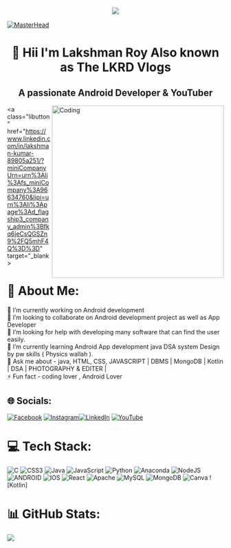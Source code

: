 <h3 align="center"> <img src="https://readme-typing-svg.herokuapp.com?color=0357F7&lines=Android Developer +%3A)" /> </h3>

[![MasterHead](https://firebasestorage.googleapis.com/v0/b/flexi-coding.appspot.com/o/dempgi7-520f8d5f-63d4-4453-8822-dbc149ae27f8.gif?alt=media&token=91c0c7b2-93c3-4029-b011-1a8703c5730d)](https://advinternship.netlify.app)
<h1 align="center">👋 Hii I'm Lakshman Roy Also known as The LKRD Vlogs</h1>
<h2 align="center">A passionate Android Developer & YouTuber </h2>
<img align="right" alt="Coding" width="400" src="https://cdn.dribbble.com/users/1162077/screenshots/3848914/programmer.gif">

<a class="libutton" href="https://www.linkedin.com/in/lakshman-kumar-89805a251/?miniCompanyUrn=urn%3Ali%3Afs_miniCompany%3A96634760&lipi=urn%3Ali%3Apage%3Ad_flagship3_company_admin%3Bfkq6jeCsQGSZn9%2FQ5mhF4Q%3D%3D" target="_blank>







# 💫 About Me:
🔭 I’m currently working on Android development <br>
👯 I’m looking to collaborate on Android development project as well as App Developer <br>
🤝 I’m looking for help with developing many software that can find the user easily.<br>
🌱 I’m currently learning Android App development java DSA system Design by pw skills ( Physics wallah ).<br>
💬 Ask me about - java, HTML, CSS, JAVASCRIPT | DBMS | MongoDB | Kotlin | DSA | PHOTOGRAPHY & EDITER |<br>
⚡ Fun fact - coding lover , Android Lover


## 🌐 Socials:
[![Facebook](https://img.shields.io/badge/Facebook-%231877F2.svg?logo=Facebook&logoColor=white)](https://www.facebook.com/lakshman.roy.5249) [![Instagram](https://img.shields.io/badge/Instagram-%23E4405F.svg?logo=Instagram&logoColor=white)](https://www.instagram.com/official.lkrd/?utm_source=qr&igshid=MzNlNGNkZWQ4Mg%3D%3D&fbclid=IwAR1iVxC6uHEeF-DCDIIULUzcDtzx02zewOK2w401qhaUKKqLCRkA4_3JZrw)[![LinkedIn](https://img.shields.io/badge/LinkedIn-%230077B5.svg?logo=linkedin&logoColor=white)](https://linkedin.com/in/https://www.linkedin.com/in/lakshman-kumar-89805a251/) [![YouTube](https://img.shields.io/badge/YouTube-%23FF0000.svg?logo=YouTube&logoColor=white)](https://www.youtube.com/@thelkrdvlog/featured) 

# 💻 Tech Stack:
![C](https://img.shields.io/badge/c-%2300599C.svg?style=plastic&logo=c&logoColor=white) ![CSS3](https://img.shields.io/badge/css3-%231572B6.svg?style=plastic&logo=css3&logoColor=white) ![Java](https://img.shields.io/badge/java-%23ED8B00.svg?style=plastic&logo=java&logoColor=white) ![JavaScript](https://img.shields.io/badge/javascript-%23323330.svg?style=plastic&logo=javascript&logoColor=%23F7DF1E) ![Python](https://img.shields.io/badge/python-3670A0?style=plastic&logo=python&logoColor=ffdd54) ![Anaconda](https://img.shields.io/badge/Anaconda-%2344A833.svg?style=plastic&logo=anaconda&logoColor=white) ![NodeJS](https://img.shields.io/badge/node.js-6DA55F?style=plastic&logo=node.js&logoColor=white) ![ANDROID](https://img.shields.io/badge/android-%2320232a.svg?style=plastic&logo=android&logoColor=%a4c639) ![IOS](https://img.shields.io/badge/IOS-%2320232a.svg?style=plastic&logo=apple&logoColor=white) ![React](https://img.shields.io/badge/react-%2320232a.svg?style=plastic&logo=react&logoColor=%2361DAFB) ![Apache](https://img.shields.io/badge/apache-%23D42029.svg?style=plastic&logo=apache&logoColor=white) ![MySQL](https://img.shields.io/badge/mysql-%2300f.svg?style=plastic&logo=mysql&logoColor=white) ![MongoDB](https://img.shields.io/badge/MongoDB-%234ea94b.svg?style=plastic&logo=mongodb&logoColor=white) ![Canva](https://img.shields.io/badge/Canva-%2300C4CC.svg?style=plastic&logo=Canva&logoColor=white) ![Kotlin]
# 📊 GitHub Stats:

<!-- Proudly created with GPRM ( https://gprm.itsvg.in ) -->

[![](https://visitcount.itsvg.in/api?id=TheLKRDVlogs&label=10236&color=11&icon=5&pretty=true)](https://visitcount.itsvg.in)
